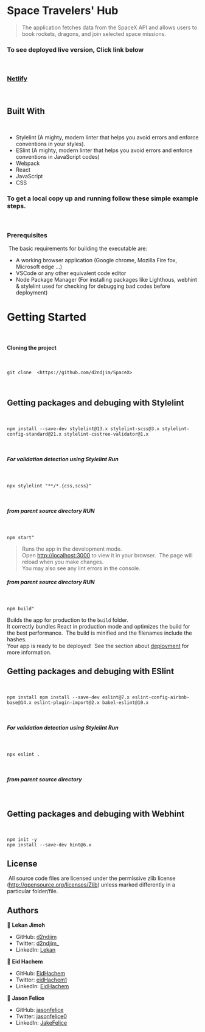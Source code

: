 # Space Travelers' Hub
> The application fetches data from the SpaceX API and allows users to book rockets, dragons, and join selected space missions.
​
​
### To see deployed live version, Click link below
​
### [Netlify](https://brilliant-dolphin-a10874.netlify.app/profile)
​
​
## Built With
​
- Stylelint (A mighty, modern linter that helps you avoid errors and enforce conventions in your styles).
- ESlint (A mighty, modern linter that helps you avoid errors and enforce conventions in JavaScript codes)
- Webpack
- React
- JavaScript
- CSS
​
### To get a local copy up and running follow these simple example steps.
​
### Prerequisites
​
The basic requirements for building the executable are:
​
- A working browser application (Google chrome, Mozilla Fire fox, Microsoft edge ...)
- VSCode or any other equivalent code editor
- Node Package Manager (For installing packages like Lighthous, webhint & stylelint used for checking for debugging bad codes before deployment)
​
# Getting Started
​
#### Cloning the project
​
```
git clone  <https://github.com/d2ndjim/SpaceX>
```
​
## Getting packages and debuging with Stylelint
​
```
npm install --save-dev stylelint@13.x stylelint-scss@3.x stylelint-config-standard@21.x stylelint-csstree-validator@1.x
```
​
##### For validation detection using Stylelint Run
​
```
npx stylelint "**/*.{css,scss}"
```
​
##### from parent source directory RUN
​
```
npm start"
```
> Runs the app in the development mode.\
Open [http://localhost:3000](http://localhost:3000) to view it in your browser.
​
The page will reload when you make changes.\
You may also see any lint errors in the console.
​
##### from parent source directory RUN
​
```
npm build"
```
Builds the app for production to the `build` folder.\
It correctly bundles React in production mode and optimizes the build for the best performance.
​
The build is minified and the filenames include the hashes.\
Your app is ready to be deployed!
​
See the section about [deployment](https://facebook.github.io/create-react-app/docs/deployment) for more information.
​
​
## Getting packages and debuging with ESlint
​
```
npm install npm install --save-dev eslint@7.x eslint-config-airbnb-base@14.x eslint-plugin-import@2.x babel-eslint@10.x
```
​
##### For validation detection using Stylelint Run
​
```
npx eslint .
```
​
##### from parent source directory
​
## Getting packages and debuging with Webhint
​
```
npm init -y
npm install --save-dev hint@6.x
```
## License
​
All source code files are licensed under the permissive zlib license
(http://opensource.org/licenses/Zlib) unless marked differently in a particular folder/file.
​
## Authors
👤 **Lekan Jimoh**
​
- GitHub: [d2ndjim](https://github.com/d2ndjim)
- Twitter: [d2ndjim_](https://twitter.com/d2ndjim_)
- LinkedIn: [Lekan](https://linkedin.com/in/lekanj)

👤 **Eid Hachem**
​
- GitHub: [EidHachem](https://github.com/EidHachem)
- Twitter: [eidHachem1](https://twitter.com/@eidHachem1)
- LinkedIn: [EidHachem](https://www.linkedin.com/in/eid-hachem/)

👤 **Jason Felice**
​
- GitHub: [jasonfelice](https://github.com/jasonfelice)
- Twitter: [jasonfelice0](https://twitter.com/jasonfelice0)
- LinkedIn: [JakeFelice](https://www.linkedin.com/in/jake-felice/)
